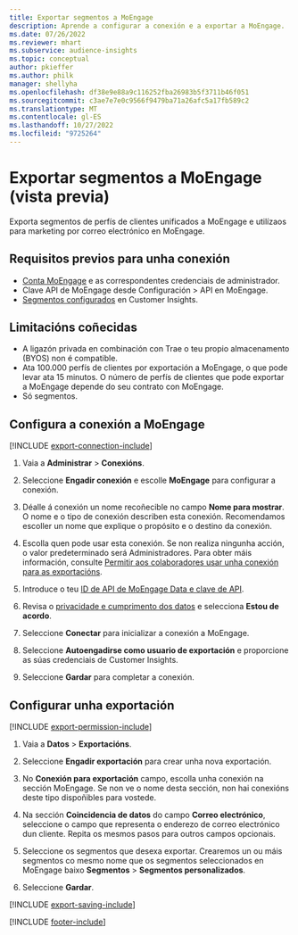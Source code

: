 ```yaml
---
title: Exportar segmentos a MoEngage
description: Aprende a configurar a conexión e a exportar a MoEngage.
ms.date: 07/26/2022
ms.reviewer: mhart
ms.subservice: audience-insights
ms.topic: conceptual
author: pkieffer
ms.author: philk
manager: shellyha
ms.openlocfilehash: df38e9e88a9c116252fba26983b5f3711b46f051
ms.sourcegitcommit: c3ae7e7e0c9566f9479ba71a26afc5a17fb589c2
ms.translationtype: MT
ms.contentlocale: gl-ES
ms.lasthandoff: 10/27/2022
ms.locfileid: "9725264"
---
```

# <a name="export-segments-to-moengage-preview"></a>Exportar segmentos a MoEngage (vista previa)

Exporta segmentos de perfís de clientes unificados a MoEngage e utilízaos para marketing por correo electrónico en MoEngage.

## <a name="prerequisites-for-a-connection"></a>Requisitos previos para unha conexión

- [Conta MoEngage](https://www.moengage.com/) e as correspondentes credenciais de administrador.
- Clave API de MoEngage desde Configuración > API en MoEngage.
- [Segmentos configurados](segments.md) en Customer Insights.

## <a name="known-limitations"></a>Limitacións coñecidas

- A ligazón privada en combinación con Trae o teu propio almacenamento (BYOS) non é compatible.
- Ata 100.000 perfís de clientes por exportación a MoEngage, o que pode levar ata 15 minutos. O número de perfís de clientes que pode exportar a MoEngage depende do seu contrato con MoEngage.
- Só segmentos.

## <a name="set-up-connection-to-moengage"></a>Configura a conexión a MoEngage

[!INCLUDE [export-connection-include](includes/export-connection-admn.md)]

1. Vaia a **Administrar** > **Conexións**.

1. Seleccione **Engadir conexión** e escolle **MoEngage** para configurar a conexión.

1. Déalle á conexión un nome recoñecible no campo **Nome para mostrar**. O nome e o tipo de conexión describen esta conexión. Recomendamos escoller un nome que explique o propósito e o destino da conexión.

1. Escolla quen pode usar esta conexión. Se non realiza ningunha acción, o valor predeterminado será Administradores. Para obter máis información, consulte [Permitir aos colaboradores usar unha conexión para as exportacións](connections.md#allow-contributors-to-use-a-connection-for-exports).

1. Introduce o teu [ID de API de MoEngage Data e clave de API](https://developers.moengage.com/hc/articles/4404674776724-Overview#:~:text=Navigate%20to%20Settings%20%3E%20APIs%20%3E%20DATA,ID%20Password%20%2D%20DATA%20API%20KEY).

1. Revisa o [privacidade e cumprimento dos datos](connections.md#data-privacy-and-compliance) e selecciona **Estou de acordo**.

1. Seleccione **Conectar** para inicializar a conexión a MoEngage.

1. Seleccione **Autoengadirse como usuario de exportación** e proporcione as súas credenciais de Customer Insights.

1. Seleccione **Gardar** para completar a conexión.

## <a name="configure-an-export"></a>Configurar unha exportación

[!INCLUDE [export-permission-include](includes/export-permission.md)]

1. Vaia a **Datos** > **Exportacións**.

1. Seleccione **Engadir exportación** para crear unha nova exportación.

1. No **Conexión para exportación** campo, escolla unha conexión na sección MoEngage. Se non ve o nome desta sección, non hai conexións deste tipo dispoñibles para vostede.

1. Na sección **Coincidencia de datos** do campo **Correo electrónico**, seleccione o campo que representa o enderezo de correo electrónico dun cliente. Repita os mesmos pasos para outros campos opcionais.

1. Seleccione os segmentos que desexa exportar. Crearemos un ou máis segmentos co mesmo nome que os segmentos seleccionados en MoEngage baixo **Segmentos** > **Segmentos personalizados**.

1. Seleccione **Gardar**.

[!INCLUDE [export-saving-include](includes/export-saving.md)]

[!INCLUDE [footer-include](includes/footer-banner.md)]
